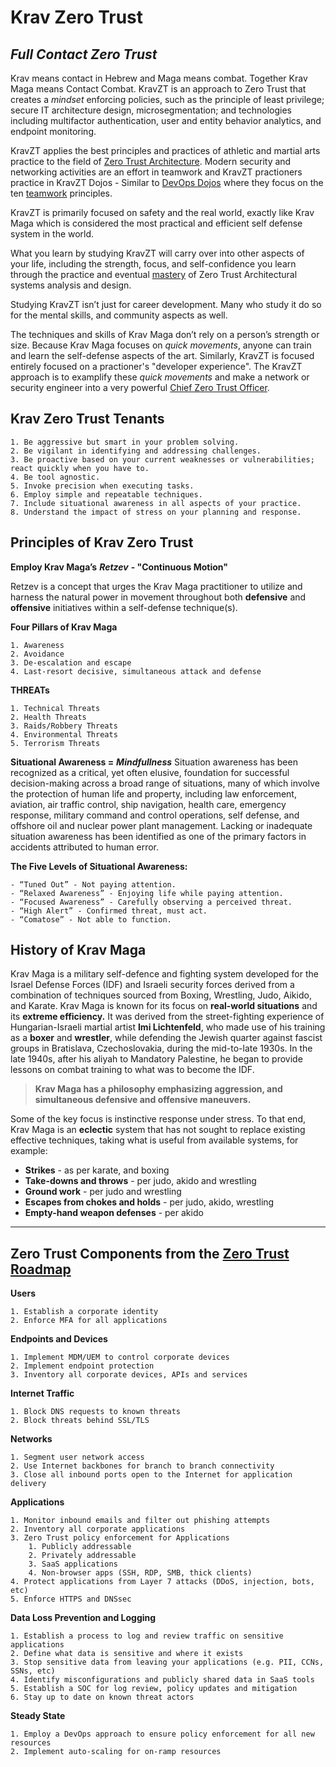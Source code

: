 # Krav Zero Trust
## *Full Contact Zero Trust*

Krav means contact in Hebrew and Maga means combat. Together Krav Maga means Contact Combat. KravZT is an approach to Zero Trust that creates a *mindset* enforcing policies, such as the principle of least privilege; secure IT architecture design, microsegmentation; and technologies including multifactor authentication, user and entity behavior analytics, and endpoint monitoring.

KravZT applies the best principles and practices of athletic and martial arts practice to the field of [Zero Trust Architecture](https://nvlpubs.nist.gov/nistpubs/SpecialPublications/NIST.SP.800-207.pdf). Modern security and networking activities are an effort in teamwork and KravZT practioners practice in KravZT Dojos - Similar to [DevOps Dojos](https://infraswarm.io/devops-dojos-safe-places-for-practice-and-mentorship) where they focus on the ten [teamwork](https://en.wikipedia.org/wiki/Teamwork) principles.

KravZT is primarily focused on safety and the real world, exactly like Krav Maga which is considered the most practical and efficient self defense system in the world.

What you learn by studying KravZT will carry over into other aspects of your life, including the strength, focus, and self-confidence you learn through the practice and eventual [mastery](https://blog.doist.com/mastery/) of Zero Trust Architectural systems analysis and design.

Studying KravZT isn’t just for career development. Many who study it do so for the mental skills, and community aspects as well.

The techniques and skills of Krav Maga don’t rely on a person’s strength or size. Because Krav Maga focuses on *quick movements*, anyone can train and learn the self-defense aspects of the art. Similarly, KravZT is focused entirely focused on a practioner's "developer experience". The KravZT approach is to examplify these *quick movements* and make a network or security engineer into a very powerful [Chief Zero Trust Officer](https://blog.cloudflare.com/chief-zero-trust-officer/). 

## Krav Zero Trust Tenants
    1. Be aggressive but smart in your problem solving.
    2. Be vigilant in identifying and addressing challenges.
    3. Be proactive based on your current weaknesses or vulnerabilities; react quickly when you have to.
    4. Be tool agnostic.
    5. Invoke precision when executing tasks.
    6. Employ simple and repeatable techniques.
    7. Include situational awareness in all aspects of your practice.
    8. Understand the impact of stress on your planning and response.


## Principles of Krav Zero Trust

**Employ Krav Maga’s** ***Retzev*** **- "Continuous Motion"**

Retzev is a concept that urges the Krav Maga practitioner to utilize and harness the natural power in movement throughout both **defensive** and **offensive** initiatives within a self-defense technique(s).

**Four Pillars of Krav Maga**

    1. Awareness
    2. Avoidance
    3. De-escalation and escape
    4. Last-resort decisive, simultaneous attack and defense

**THREATs**

    1. Technical Threats
    2. Health Threats
    3. Raids/Robbery Threats
    4. Environmental Threats
    5. Terrorism Threats

**Situational Awareness =** ***Mindfullness***
Situation awareness has been recognized as a critical, yet often elusive, foundation for successful decision-making across a broad range of situations, many of which involve the protection of human life and property, including law enforcement, aviation, air traffic control, ship navigation, health care, emergency response, military command and control operations, self defense, and offshore oil and nuclear power plant management. Lacking or inadequate situation awareness has been identified as one of the primary factors in accidents attributed to human error.

**The Five Levels of Situational Awareness:**

    - “Tuned Out” - Not paying attention.
    - “Relaxed Awareness” - Enjoying life while paying attention.
    - “Focused Awareness” - Carefully observing a perceived threat.
    - “High Alert” - Confirmed threat, must act.
    - “Comatose” - Not able to function.

## History of Krav Maga

Krav Maga is a military self-defence and fighting system developed for the Israel Defense Forces (IDF) and Israeli security forces derived from a combination of techniques sourced from Boxing, Wrestling, Judo, Aikido, and Karate. Krav Maga is known for its focus on **real-world situations** and its **extreme efficiency.** It was derived from the street-fighting experience of Hungarian-Israeli martial artist **Imi Lichtenfeld**, who made use of his training as a **boxer** and **wrestler**, while defending the Jewish quarter against fascist groups in Bratislava, Czechoslovakia, during the mid-to-late 1930s. In the late 1940s, after his aliyah to Mandatory Palestine, he began to provide lessons on combat training to what was to become the IDF.


> **Krav Maga has a philosophy emphasizing aggression, and simultaneous defensive and offensive maneuvers.**
>

Some of the key focus is instinctive response under stress. To that end, Krav Maga is an **eclectic** system that has not sought to replace existing effective techniques, taking what is useful from available systems, for example:


- **Strikes** - as per karate, and boxing
- **Take-downs and throws** - per judo, akido and wrestling
- **Ground work** - per judo and wrestling
- **Escapes from chokes and holds** - per judo, akido, wrestling
- **Empty-hand weapon defenses** - per akido


----------
## Zero Trust Components from the [Zero Trust Roadmap](https://zerotrustroadmap.org/)

**Users**

    1. Establish a corporate identity
    2. Enforce MFA for all applications

**Endpoints and Devices**

    1. Implement MDM/UEM to control corporate devices
    2. Implement endpoint protection
    3. Inventory all corporate devices, APIs and services

**Internet Traffic**

    1. Block DNS requests to known threats
    2. Block threats behind SSL/TLS

**Networks**

    1. Segment user network access
    2. Use Internet backbones for branch to branch connectivity
    3. Close all inbound ports open to the Internet for application delivery

**Applications**

    1. Monitor inbound emails and filter out phishing attempts
    2. Inventory all corporate applications
    3. Zero Trust policy enforcement for Applications
        1. Publicly addressable
        2. Privately addressable
        3. SaaS applications
        4. Non-browser apps (SSH, RDP, SMB, thick clients)
    4. Protect applications from Layer 7 attacks (DDoS, injection, bots, etc)
    5. Enforce HTTPS and DNSsec

**Data Loss Prevention and Logging**

    1. Establish a process to log and review traffic on sensitive applications
    2. Define what data is sensitive and where it exists
    3. Stop sensitive data from leaving your applications (e.g. PII, CCNs, SSNs, etc)
    4. Identify misconfigurations and publicly shared data in SaaS tools
    5. Establish a SOC for log review, policy updates and mitigation
    6. Stay up to date on known threat actors

**Steady State**

    1. Employ a DevOps approach to ensure policy enforcement for all new resources
    2. Implement auto-scaling for on-ramp resources
